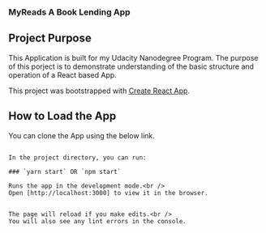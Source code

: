 ### MyReads A Book Lending App

## Project Purpose

This Application is built for my Udacity Nanodegree Program. The purpose of this porject is to demonstrate understanding of the basic structure and operation of a React based App.

This project was bootstrapped with [Create React App](https://github.com/facebook/create-react-app).

## How to Load the App

You can clone the App using the below link.

```git clone git@github.com:naima-shk/Book-Tracking-App.git

In the project directory, you can run:

### `yarn start` OR `npm start`

Runs the app in the development mode.<br />
Open [http://localhost:3000] to view it in the browser.


The page will reload if you make edits.<br />
You will also see any lint errors in the console.
```
